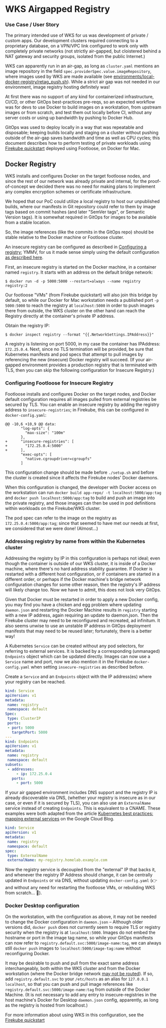# WKS Airgapped Registry

### Use Case / User Story

The primary intended use of WKS for us was development of private / custom apps. Our development clusters required connecting to a proprietary database, on a VPN/VPC link configured to work only with completely private networks (not strictly air-gapped, but cloistered behind a NAT gateway and security groups, isolated from the public Internet.)

WKS can apparently run in an air-gap, as long as `cluster.yaml` mentions an image repository in the field `spec.providerSpec.value.imageRepository`, where images used by WKS are made available (see [environments/local-docker-registry/retag_push.sh](https://github.com/weaveworks/wksctl/blob/master/environments/local-docker-registry/retag_push.sh)). While a strict air gap was not needed in our environment, image registry hosting definitely was!

At first there was no support of any kind for containerized infrastructure, CI/CD, or other GitOps best-practices pre-reqs, so an expected workflow was for devs to use Docker to build images on a workstation, from upstream images or from scratch, and test them out locally before CI, without any server costs or using up bandwidth by pushing to Docker Hub.

GitOps was used to deploy locally in a way that was repeatable and disposable; keeping builds locally and staging on a cluster without pushing outside of the air-gap saves bandwidth and time as well as CPU cycles; this document describes how to perform testing of private workloads using [Firekube quickstart][] deployed using Footloose, on Docker for Mac.

## Docker Registry

WKS installs and configures Docker on the target footloose nodes, and since the rest of our network was already private and internal, for the proof-of-concept we decided there was no need for making plans to implement any complex encryption schemes or certificate infrastructure.

We hoped that our PoC could utilize a local registry to host our unpublished builds, where our manifests in Git repository could refer to them by image tags based on commit hashes (and later "SemVer tags", or Semantic Version tags). It is somewhat required in GitOps for images to be available from a stable location.

So, the image references (like the commits in the GitOps repo) should be stable relative to the Docker machine or Footloose cluster.

An insecure registry can be configured as described in [Configuring a registry](https://docs.docker.com/registry/configuration/); YMMV, for us it made sense simply using the default configuration [as described here](https://github.com/weaveworks/wksctl/tree/master/environments/local-docker-registry).

First, an insecure registry is started on the Docker machine, in a container named `registry`. It starts with an address on the default bridge network:

```
$ docker run -d -p 5000:5000 --restart=always --name registry registry:2
```

Our footloose "VMs" (from Firekube quickstart) will also join this bridge by default, so while our Docker for Mac workstation needs a published port `-p 5000:5000` to reach the registry at `localhost:5000` in order to push images there from outside, the WKS cluster on the other hand can reach the Registry directly at the container's private IP address.

Obtain the registry IP:

```
$ docker inspect registry --format "{{.NetworkSettings.IPAddress}}"
```

A registry is listening on port 5000, in my case the container has IPAddress: `172.25.0.4`. Next, since no TLS termination will be provided, be sure that Kubernetes manifests and pod specs that attempt to pull images by referencing the new (insecure) Docker registry will succeed. (If your air-gapped environment provides a production registry that is terminated with TLS, then you can skip the following configuration for Insecure Registry.)

### Configuring Footloose for Insecure Registry

Footloose installs and configures Docker on the target nodes, and Docker default configuration requires all images pulled from external registries be secured by TLS. You can enable an insecure registry by adding the registry address to `insecure-registries`; in Firekube, this can be configured in `docker-config.yaml`:

```
@@ -10,6 +10,9 @@ data:
       "log-opts": {
         "max-size": "100m"
       },
+      "insecure-registries": [
+        "172.25.0.4:5000"
+      ],
       "exec-opts": [
         "native.cgroupdriver=cgroupfs"
       ]
```

This configuration change should be made before `./setup.sh` and before the cluster is created since it affects the Firekube nodes' Docker daemons.

When this configuration is changed, the developer with Docker access on the workstation can run `docker build app-repo/ -t localhost:5000/app:tag` and `docker push localhost:5000/app:tag` to build and push an image into the private registry, and those images can then be used in pod definitions within workloads on the Firekube/WKS cluster.

The pod spec can refer to the image on the registry as `172.25.0.4:5000/app:tag`; since that seemed to have met our needs at first, we considered that we were done! (Almost...)

### Addressing registry by name from within the Kubernetes cluster

Addressing the registry by IP in this configuration is perhaps not ideal; even though the container is outside of our WKS cluster, it is inside of a Docker machine, where there's no hard address stability guarantee. If Docker is restarted with a different host configuration, or if containers are started in a different order, or perhaps if the Docker machine's bridge network configuration changes for some other reason, then the registry's IP address will likely change too. Now we have to admit, this does not look very GitOps.

Given that Docker must be restarted in order to apply a new Docker config, you may find you have a chicken and egg problem where updating `daemon.json` and restarting the Docker Machine results in `registry` starting with a new IP address, again requiring an update to daemon.json. Then the Firekube cluster may need to be reconfigured and recreated, ad infinitum. It also seems unwise to use an unstable IP address in GitOps deployment manifests that may need to be reused later; fortunately, there is a better way!

A Kubernetes `Service` can be created without any pod selectors, for referring to external services. It is backed by a corresponding (unmanaged) `Endpoints` object which can be updated directly. Images can now use a `Service` name and port, now we also mention it in the Firekube `docker-config.yaml` when setting `insecure-registries` as described before.

Create a `Service` and an `Endpoints` object with the IP address(es) where your registry can be reached.

```yaml
kind: Service
apiVersion: v1
metadata:
 name: registry
 namespace: default
Spec:
 type: ClusterIP
 ports:
 - port: 5000
   targetPort: 5000
---
kind: Endpoints
apiVersion: v1
metadata:
 name: registry
 namespace: default
subsets:
 - addresses:
     - ip: 172.25.0.4
   ports:
     - port: 5000
```

If your air gapped environment includes DNS support and the registry IP is already discoverable via DNS, (whether your registry is insecure as in our case, or even if it is secured by TLS), you can also use an `ExternalName` service instead of creating `Endpoints`. This is equivalent to a CNAME. These examples were both adapted from the article [Kubernetes best practices: mapping external services](https://cloud.google.com/blog/products/gcp/kubernetes-best-practices-mapping-external-services) on the Google Cloud Blog.

```yaml
kind: Service
apiVersion: v1
metadata:
 name: registry
 namespace: default
spec:
 type: ExternalName
 externalName: my-registry.homelab.example.com
```

Now the registry service is decoupled from the "external" IP that backs it, and whenever the registry IP Address should change, it can be centrally updated in `Endpoints` or via DNS, without updating `docker-config.yaml` (👉 and without any need for restarting the footloose VMs, or rebuilding WKS from scratch... 🎉).

### Docker Desktop configuration

On the workstation, with the configuration as above, it may not be needed to change the Docker configuration in `daemon.json` – Although older versions did, `docker push` does not currently seem to require TLS or registry security when the registry is at `localhost:5000`. Images do not embed the hostname or port in the image tag name, so while your GitOps manifests can now refer to `registry.default.svc:5000/image-name:tag`, we can always still `docker push` images to `localhost:5000/image-tag:name` without reconfiguring Docker.

It may be desirable to push and pull from the exact same address interchangeably, both within the WKS cluster and from the Docker workstation (where the Docker bridge network [may not be routed](https://docs.docker.com/docker-for-mac/networking/#there-is-no-docker0-bridge-on-macos)). If so, add `registry.default.svc` to your `/etc/hosts` as an alias for `127.0.0.1 localhost`, so that you can push and pull image references like `registry.default.svc:5000/image-name:tag` from outside of the Docker Machine. (It is not necessary to add any entry to insecure-registries in the host machine's Docker for Desktop `daemon.json` config, apparently, as long as the registry is hosted from localhost.)

For more information about using WKS in this configuration, see the [Firekube quickstart][]

[Firekube quickstart]: https://github.com/weaveworks/wks-quickstart-firekube
